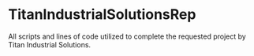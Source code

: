 # TitanIndustrialSolutionsRep
All scripts and lines of code utilized to complete the requested project by Titan Industrial Solutions. 
